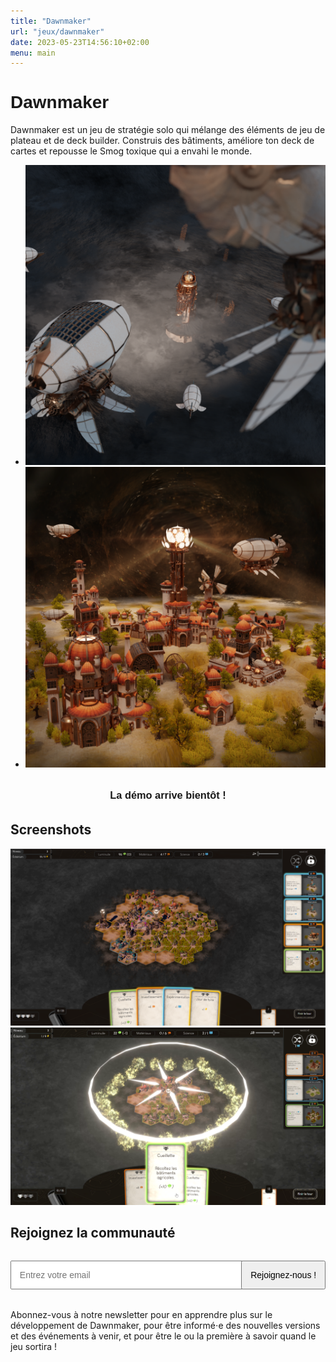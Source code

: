 ```yaml
---
title: "Dawnmaker"
url: "jeux/dawnmaker"
date: 2023-05-23T14:56:10+02:00
menu: main
---
```


<h1 style="font-family: arcane-nine, sans-serif;">Dawnmaker</h1>

Dawnmaker est un jeu de stratégie solo qui mélange des éléments de jeu de plateau et de deck builder. Construis des bâtiments, améliore ton deck de cartes et repousse le Smog toxique qui a envahi le monde.

<ul class="home-images">
    <li>
        <a href="/img/dawnmaker/artwork-02.png" target="_blank"><img src="/img/dawnmaker/artwork-02.png" alt="Concept art 2 pour Dawnmaker"></a>
    </li>
    <li>
        <a href="/img/dawnmaker/artwork-01.png" target="_blank"><img src="/img/dawnmaker/artwork-01.png" alt="Concept art 1 pour Dawnmaker"></a>
    </li>
</ul>

<h3 style="text-align: center; margin: 2em 0; font-family: arcane-nine, sans-serif;">La démo arrive bientôt !</h3>

## Screenshots

[![Capture d’écran de Dawnmaker](/img/dawnmaker/screenshot-01.png)](/img/dawnmaker/screenshot-01.png)
[![Capture d’écran de Dawnmaker](/img/dawnmaker/screenshot-02.png)](/img/dawnmaker/screenshot-02.png)

## Rejoignez la communauté

<!-- Begin Mailchimp Signup Form -->
<div id="mc_embed_signup">
    <style>
        form > div {
            display: flex;
            justify-content: space-between;
            margin: 2rem 0;
        }
        form button,
        form input {
            font-size: 1em;
            padding: 0.8rem;
        }
        form button {
            cursor: pointer;
        }
        form .mc-field-group {
            width: 70%;
        }
        form input {
            width: 100%;
        }
    </style>
    <form action="https://studio.us21.list-manage.com/subscribe/post?u=e6a532486e73c367831f8f3d9&id=cc959ee48d&f_id=003554e1f0" method="post" id="mc-embedded-subscribe-form" name="mc-embedded-subscribe-form" class="validate" target="_blank" novalidate>
        <div id="mc_embed_signup_scroll">
            <div class="mc-field-group">
                <input
                    type="email"
                    value=""
                    name="EMAIL"
                    class="required email"
                    id="mce-EMAIL"
                    placeholder="Entrez votre email"
                    required
                />
            </div>
            <div hidden="true"><input type="hidden" name="tags" value="650785,650786"></div>
            <div id="mce-responses" class="clear foot">
                <div class="response" id="mce-error-response" style="display:none"></div>
                <div class="response" id="mce-success-response" style="display:none"></div>
            </div>    <!-- real people should not fill this in and expect good things - do not remove this or risk form bot signups-->
            <div style="position: absolute; left: -5000px;" aria-hidden="true">
                <input type="text" name="b_e6a532486e73c367831f8f3d9_cc959ee48d" tabindex="-1" value="">
            </div>
            <div class="optionalParent">
                <div class="clear foot">
                    <button type="submit" name="subscribe" id="mc-embedded-subscribe">
                        Rejoignez-nous !
                    </button>
                </div>
            </div>
        </div>
    </form>
</div>
<script type='text/javascript' src='//s3.amazonaws.com/downloads.mailchimp.com/js/mc-validate.js'></script><script type='text/javascript'>(function($) {window.fnames = new Array(); window.ftypes = new Array();fnames[0]='EMAIL';ftypes[0]='email';fnames[1]='FNAME';ftypes[1]='text';fnames[2]='LNAME';ftypes[2]='text';fnames[3]='ADDRESS';ftypes[3]='address';fnames[4]='PHONE';ftypes[4]='phone';fnames[5]='BIRTHDAY';ftypes[5]='birthday';}(jQuery));var $mcj = jQuery.noConflict(true);</script>
<!--End mc_embed_signup-->

Abonnez-vous à notre newsletter pour en apprendre plus sur le développement de Dawnmaker, pour être informé⋅e des nouvelles versions et des événements à venir, et pour être le ou la première à savoir quand le jeu sortira !
